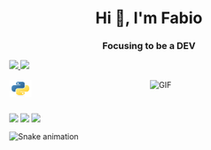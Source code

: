 <h1 align="center">Hi 👋, I'm Fabio</h1>
<h3 align="center">Focusing to be a DEV</h3>
 <div>
  <a href="https://github.com/Fhenriqueoliveira">
  <img height="165em" src="https://github-readme-stats.vercel.app/api?username=Fhenriqueoliveira&show_icons=true&theme=midnight-purple&include_all_commits=true&count_private=true"/>
  <img height="165em" src="https://github-readme-stats.vercel.app/api/top-langs/?username=Fhenriqueoliveira&layout=compact&langs_count=16&theme=midnight-purple"/>
</div>
<div style="display: inline_block"><br>
  <img align="center" alt="Python" height="30" width="40" src="https://raw.githubusercontent.com/devicons/devicon/master/icons/python/python-original.svg">
  <img align="right" alt="GIF" height="200" width="250" src="https://media.giphy.com/media/hrSFdM4rg8VFpXyz2m/giphy.gif">
</div>
  
  ##
 
<div> 
  <a href="https://www.instagram.com/fabinhoguitar5j/" target="_blank"><img src="https://img.shields.io/badge/-Instagram-%23E4405F?style=for-the-badge&logo=instagram&logoColor=white" target="_blank"></a>
  <a href = "mailto: fhenrique.sistemas@gmail.com"><img src="https://img.shields.io/badge/-Gmail-%23333?style=for-the-badge&logo=gmail&logoColor=white" target="_blank"></a>
  <a href="https://www.linkedin.com/in/fabio-henrique-de-oliveira-755515188/" target="_blank"><img src="https://img.shields.io/badge/-LinkedIn-%230077B5?style=for-the-badge&logo=linkedin&logoColor=white" target="_blank"></a> 
 
  ![Snake animation](https://github.com/Fhenriqueoliveira/Fhenrique08/blob/output/github-contribution-grid-snake.svg)
 
</div>
